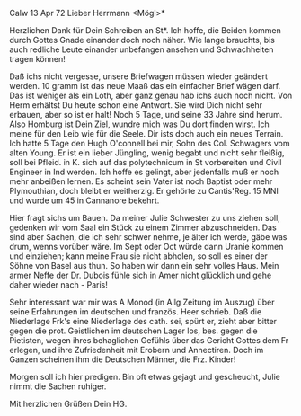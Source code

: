  Calw 13 Apr 72
Lieber Herrmann <Mögl>*

Herzlichen Dank für Dein Schreiben an St<okes>*. Ich hoffe, die Beiden kommen durch Gottes Gnade einander doch noch näher. Wie lange brauchts, bis auch redliche Leute einander unbefangen ansehen und Schwachheiten tragen können!

Daß ichs nicht vergesse, unsere Briefwagen müssen wieder geändert werden. 10 gramm ist das neue Maaß das ein einfacher Brief wägen darf. Das ist weniger als ein Loth, aber ganz genau hab ichs auch noch nicht. 
Von Herm erhältst Du heute schon eine Antwort. Sie wird Dich nicht sehr erbauen, aber so ist er halt! Noch 5 Tage, und seine 33 Jahre sind herum. 
Also Homburg ist Dein Ziel, wundre mich was Du dort finden wirst. Ich meine für den Leib wie für die Seele. Dir ists doch auch ein neues Terrain. 
Ich hatte 5 Tage den Hugh O'connell bei mir, Sohn des Col. Schwagers vom alten Young. Er ist ein lieber Jüngling, wenig begabt und nicht sehr fleißig, soll bei Pfleid. in K. sich auf das polytechnicum in St vorbereiten und Civil Engineer in Ind werden. Ich hoffe es gelingt, aber jedenfalls muß er noch mehr anbeißen lernen. Es scheint sein Vater ist noch Baptist oder mehr Plymouthian, doch bleibt er weitherzig. Er gehörte zu Cantis'Reg. 15 MNI und wurde um 45 in Cannanore bekehrt.

Hier fragt sichs um Bauen. Da meiner Julie Schwester zu uns ziehen soll, gedenken wir vom Saal ein Stück zu einem Zimmer abzuschneiden. Das sind aber Sachen, die ich sehr schwer nehme, je älter ich werde, gäbe was drum, wenns vorüber wäre. Im Sept oder Oct würde dann Uranie kommen und einziehen; kann meine Frau sie nicht abholen, so soll es einer der Söhne von Basel aus thun. So haben wir dann ein sehr volles Haus. Mein armer Neffe der Dr. Dubois fühle sich in Amer nicht glücklich und gehe daher wieder nach - Paris!

Sehr interessant war mir was A Monod (in Allg Zeitung im Auszug) über seine Erfahrungen im deutschen und französ. Heer schrieb. Daß die Niederlage Frk's eine Niederlage des cath. sei, spürt er, zieht aber bitter gegen die prot. Geistlichen im deutschen Lager los, bes. gegen die Pietisten, wegen ihres behaglichen Gefühls über das Gericht Gottes dem Fr erlegen, und ihre Zufriedenheit mit Erobern und Annectiren. Doch im Ganzen scheinen ihm die Deutschen Männer, die Frz. Kinder!

Morgen soll ich hier predigen. Bin oft etwas gejagt und gescheucht, Julie nimmt die Sachen ruhiger.

Mit herzlichen Grüßen
 Dein HG.
